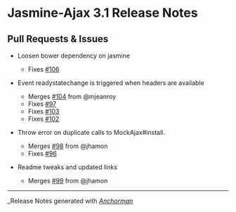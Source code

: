 # Jasmine-Ajax 3.1 Release Notes

## Pull Requests & Issues

* Loosen bower dependency on jasmine
    - Fixes [#106](https://github.com/jasmine/jasmine-ajax/issues/106)

* Event readystatechange is triggered when headers are available
    - Merges [#104](https://github.com/jasmine/jasmine-ajax/issues/104) from @mjeanroy
    - Fixes [#97](https://github.com/jasmine/jasmine-ajax/issues/97)
    - Fixes [#103](https://github.com/jasmine/jasmine-ajax/issues/103)
    - Fixes [#102](https://github.com/jasmine/jasmine-ajax/issues/102)

* Throw error on duplicate calls to MockAjax#install.
    - Merges [#98](https://github.com/jasmine/jasmine-ajax/issues/98) from @jhamon
    - Fixes [#96](https://github.com/jasmine/jasmine-ajax/issues/96)

* Readme tweaks and updated links
    - Merges [#99](https://github.com/jasmine/jasmine-ajax/issues/99) from @jhamon

------

_Release Notes generated with _[Anchorman](http://github.com/infews/anchorman)_
